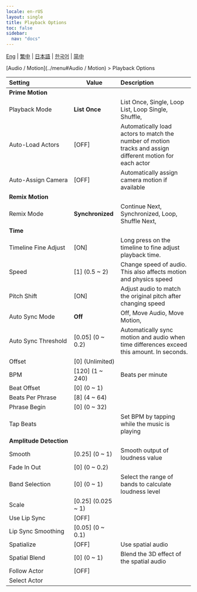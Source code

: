 ```yaml
---
locale: en-rUS
layout: single
title: Playback Options
toc: false
sidebar:
  nav: "docs"
---
```

[Eng](/dancexr/menu/2025.4/motion/motion_loader) | [繁中](/tw/dancexr/menu/2025.4/motion/motion_loader) | [日本語](/jp/dancexr/menu/2025.4/motion/motion_loader) | [한국어](/kr/dancexr/menu/2025.4/motion/motion_loader) | [简中](/zh/dancexr/menu/2025.4/motion/motion_loader)

[Audio / Motion](../menu#Audio / Motion) > Playback Options



| Setting | Value | Description |
| :--- | --- | :--- |
|<nobr><b>Prime Motion</b></nobr>|| 
|<nobr>Playback Mode</nobr>| **List Once** | List Once, Single, Loop List, Loop Single, Shuffle,  |
|<nobr>Auto-Load Actors</nobr>| [OFF] | Automatically load actors to match the number of motion tracks and assign different motion for each actor
|<nobr>Auto-Assign Camera</nobr>| [OFF] | Automatically assign camera motion if available
|<nobr><b>Remix Motion</b></nobr>|| 
|<nobr>Remix Mode</nobr>| **Synchronized** | Continue Next, Synchronized, Loop, Shuffle Next,  |
|<nobr><b>Time</b></nobr>|| 
|<nobr>Timeline Fine Adjust</nobr>| [ON] | Long press on the timeline to fine adjust playback time.
|<nobr>Speed</nobr>| [1] (0.5 ~ 2) | Change speed of audio. This also affects motion and physics speed
|<nobr>Pitch Shift</nobr>| [ON] | Adjust audio to match the original pitch after changing speed
|<nobr>Auto Sync Mode</nobr>| **Off** | Off, Move Audio, Move Motion,  |
|<nobr>Auto Sync Threshold</nobr>| [0.05] (0 ~ 0.2) | Automatically sync motion and audio when time differences exceed this amount. In seconds.
|<nobr>Offset</nobr>| [0] (Unlimited) | 
|<nobr>BPM</nobr>| [120] (1 ~ 240) | Beats per minute
|<nobr>Beat Offset</nobr>| [0] (0 ~ 1) | 
|<nobr>Beats Per Phrase</nobr>| [8] (4 ~ 64) | 
|<nobr>Phrase Begin</nobr>| [0] (0 ~ 32) | 
|<nobr>Tap Beats</nobr>|| Set BPM by tapping while the music is playing
|<nobr><b>Amplitude Detection</b></nobr>|| 
|<nobr>Smooth</nobr>| [0.25] (0 ~ 1) | Smooth output of loudness value
|<nobr>Fade In Out</nobr>| [0] (0 ~ 0.2) | 
|<nobr>Band Selection</nobr>| [0] (0 ~ 1) | Select the range of bands to calculate loudness level
|<nobr>Scale</nobr>| [0.25] (0.025 ~ 1) | 
|<nobr>Use Lip Sync</nobr>| [OFF] | 
|<nobr>Lip Sync Smoothing</nobr>| [0.05] (0 ~ 0.1) | 
|<nobr>Spatialize</nobr>| [OFF] | Use spatial audio
|<nobr>Spatial Blend</nobr>| [0] (0 ~ 1) | Blend the 3D effect of the spatial audio
|<nobr>Follow Actor</nobr>| [OFF] | 
|<nobr>Select Actor</nobr>|  |  |
